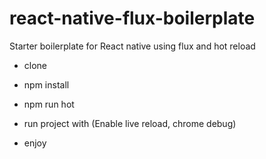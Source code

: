 # react-native-flux-boilerplate
Starter boilerplate for React native using flux and hot reload

* clone
* npm install
* npm run hot
* run project with (Enable live reload, chrome debug)

* enjoy